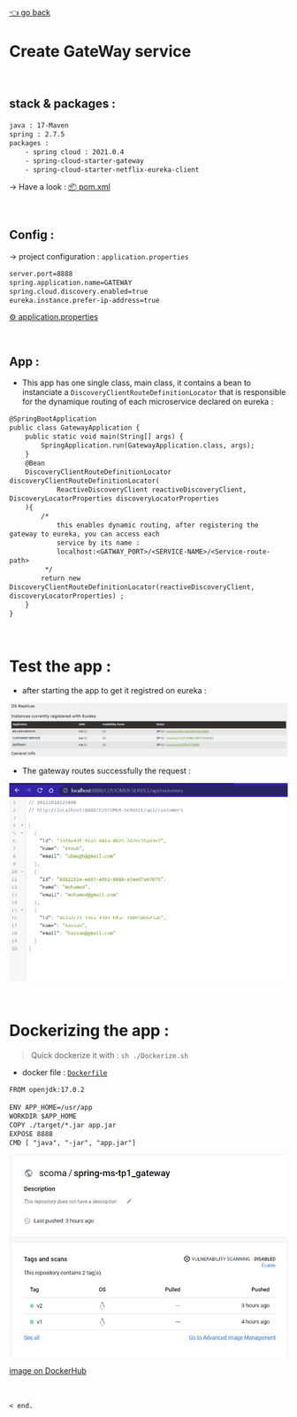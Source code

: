 [👈 go back](./..)

# Create GateWay service

<br>

## stack & packages :

```
java : 17-Maven
spring : 2.7.5
packages : 
    - spring cloud : 2021.0.4
    - spring-cloud-starter-gateway
    - spring-cloud-starter-netflix-eureka-client
```
-> Have a look : [📦 pom.xml ](./pom.xml)

<br>

## Config : 

-> project configuration : `application.properties`

```
server.port=8888
spring.application.name=GATEWAY
spring.cloud.discovery.enabled=true
eureka.instance.prefer-ip-address=true
```
[⚙ application.properties ](./src/main/resources/application.properties)

<br>

## App : 

* This app has one single class, main class, it contains a bean to instanciate a `DiscoveryClientRouteDefinitionLocator` that is responsible for the dynamique routing of each microservice declared on eureka :

```
@SpringBootApplication
public class GatewayApplication {
    public static void main(String[] args) {
        SpringApplication.run(GatewayApplication.class, args);
    }
    @Bean
    DiscoveryClientRouteDefinitionLocator discoveryClientRouteDefinitionLocator(
            ReactiveDiscoveryClient reactiveDiscoveryClient, DiscoveryLocatorProperties discoveryLocatorProperties
    ){
        /*
            this enables dynamic routing, after registering the gateway to eureka, you can access each
            service by its name :
            localhost:<GATWAY_PORT>/<SERVICE-NAME>/<Service-route-path>
         */
        return new DiscoveryClientRouteDefinitionLocator(reactiveDiscoveryClient, discoveryLocatorProperties) ;
    }
}
```

<br>


# Test the app : 

* after starting the app to get it registred on eureka : 

<p align="center">
    <img src="./imgs/1.png">
</p>

* The gateway routes successfully the request : 
<p align="center">
    <img src="./imgs/2.png">
</p>

<br>


# Dockerizing the app : 

> Quick dockerize it with : `sh ./Dockerize.sh`

* docker file : [`Dockerfile`](./Dockerfile)

```
FROM openjdk:17.0.2

ENV APP_HOME=/usr/app
WORKDIR $APP_HOME
COPY ./target/*.jar app.jar
EXPOSE 8888
CMD [ "java", "-jar", "app.jar"]
```


<p align="center">
    <img src="./imgs/3.png">
</p>

[image on DockerHub](https://hub.docker.com/r/scoma/spring-ms-tp1_gateway)


<br>

```< end.```